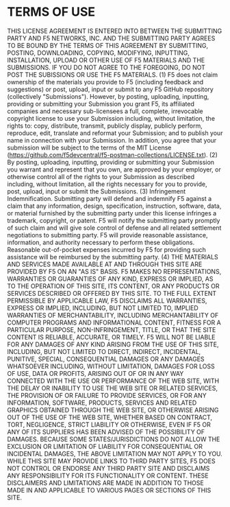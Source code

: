 TERMS OF USE
============

THIS LICENSE AGREEMENT IS ENTERED INTO BETWEEN THE SUBMITTING PARTY AND F5 NETWORKS, INC. AND THE SUBMITTING PARTY AGREES TO BE BOUND BY THE TERMS OF THIS AGREEMENT BY SUBMITTING, POSTING, DOWNLOADING, COPYING, MODIFYING, INPUTTING, INSTALLATION, UPLOAD OR OTHER USE OF F5 MATERIALS AND THE SUBMISSIONS. IF YOU DO NOT AGREE TO THE FOREGOING, DO NOT POST THE SUBISSIONS OR USE THE F5 MATERIALS. (1) F5 does not claim ownership of the materials you provide to F5 (including feedback and suggestions) or post, upload, input or submit to any F5 GitHub repository (collectively "Submissions"). However, by posting, uploading, inputting, providing or submitting your Submission you grant F5, its affiliated companies and necessary sub-licensees a full, complete, irrevocable copyright license to use your Submission including, without limitation, the rights to: copy, distribute, transmit, publicly display, publicly perform, reproduce, edit, translate and reformat your Submission; and to publish your name in connection with your Submission. In addition, you agree that your submission will be subject to the terms of the MIT License (https://github.com/f5devcentral/f5-postman-collections/LICENSE.txt). (2) By posting, uploading, inputting, providing or submitting your Submission you warrant and represent that you own, are approved by your employer, or otherwise control all of the rights to your Submission as described including, without limitation, all the rights necessary for you to provide, post, upload, input or submit the Submissions. (3) Infringement Indemnification. Submitting party will defend and indemnify F5 against a claim that any information, design, specification, instruction, software, data, or material furnished by the submitting party under this license infringes a trademark, copyright, or patent. F5 will notify the submitting party promptly of such claim and will give sole control of defense and all related settlement negotiations to submitting party. F5 will provide reasonable assistance, information, and authority necessary to perform these obligations. Reasonable out-of-pocket expenses incurred by F5 for providing such assistance will be reimbursed by the submitting party. (4) THE MATERIALS AND SERVICES MADE AVAILABLE AT AND THROUGH THIS SITE ARE PROVIDED BY F5 ON AN "AS IS" BASIS. F5 MAKES NO REPRESENTATIONS, WARRANTIES OR GUARANTIES OF ANY KIND, EXPRESS OR IMPLIED, AS TO THE OPERATION OF THIS SITE, ITS CONTENT, OR ANY PRODUCTS OR SERVICES DESCRIBED OR OFFERED BY THIS SITE. TO THE FULL EXTENT PERMISSIBLE BY APPLICABLE LAW, F5 DISCLAIMS ALL WARRANTIES, EXPRESS OR IMPLIED, INCLUDING, BUT NOT LIMITED TO, IMPLIED WARRANTIES OF MERCHANTABILITY, INCLUDING MERCHANTABILITY OF COMPUTER PROGRAMS AND INFORMATIONAL CONTENT, FITNESS FOR A PARTICULAR PURPOSE, NON-INFRINGEMENT, TITLE, OR THAT THE SITE CONTENT IS RELIABLE, ACCURATE, OR TIMELY. F5 WILL NOT BE LIABLE FOR ANY DAMAGES OF ANY KIND ARISING FROM THE USE OF THIS SITE, INCLUDING, BUT NOT LIMITED TO DIRECT, INDIRECT, INCIDENTAL, PUNITIVE, SPECIAL, CONSEQUENTIAL DAMAGES OR ANY DAMAGES WHATSOEVER INCLUDING, WITHOUT LIMITATION, DAMAGES FOR LOSS OF USE, DATA OR PROFITS, ARISING OUT OF OR IN ANY WAY CONNECTED WITH THE USE OR PERFORMANCE OF THE WEB SITE, WITH THE DELAY OR INABILITY TO USE THE WEB SITE OR RELATED SERVICES, THE PROVISION OF OR FAILURE TO PROVIDE SERVICES, OR FOR ANY INFORMATION, SOFTWARE, PRODUCTS, SERVICES AND RELATED GRAPHICS OBTAINED THROUGH THE WEB SITE, OR OTHERWISE ARISING OUT OF THE USE OF THE WEB SITE, WHETHER BASED ON CONTRACT, TORT, NEGLIGENCE, STRICT LIABILITY OR OTHERWISE, EVEN IF F5 OR ANY OF ITS SUPPLIERS HAS BEEN ADVISED OF THE POSSIBILITY OF DAMAGES. BECAUSE SOME STATES/JURISDICTIONS DO NOT ALLOW THE EXCLUSION OR LIMITATION OF LIABILITY FOR CONSEQUENTIAL OR INCIDENTAL DAMAGES, THE ABOVE LIMITATION MAY NOT APPLY TO YOU. WHILE THIS SITE MAY PROVIDE LINKS TO THIRD PARTY SITES, F5 DOES NOT CONTROL OR ENDORSE ANY THIRD PARTY SITE AND DISCLAIMS ANY RESPONSIBILITY FOR ITS FUNCTIONALITY OR CONTENT. THESE DISCLAIMERS AND LIMITATIONS ARE MADE IN ADDITION TO THOSE MADE IN AND APPLICABLE TO VARIOUS PAGES OR SECTIONS OF THIS SITE.